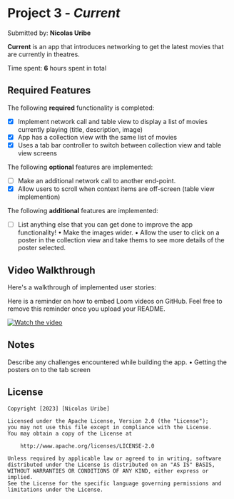 # Project 3 - *Current*

Submitted by: **Nicolas Uribe**

**Current** is an app that introduces networking to get the latest movies that are currently in theatres. 

Time spent: **6** hours spent in total

## Required Features

The following **required** functionality is completed:

- [x] Implement network call and table view to display a list of movies currently playing (title, description, image)
- [x] App has a collection view with the same list of movies
- [x] Uses a tab bar controller to switch between collection view and table view screens
 
The following **optional** features are implemented:

- [ ] Make an additional network call to another end-point.	
- [x] Allow users to scroll when context items are off-screen (table view implemention)

The following **additional** features are implemented:

- [ ] List anything else that you can get done to improve the app functionality!
• Make the images wider.
• Allow the user to click on a poster in the collection view and take thems to see more details of the poster selected.

## Video Walkthrough

Here's a walkthrough of implemented user stories:

Here is a reminder on how to embed Loom videos on GitHub. Feel free to remove this reminder once you upload your README. 

[![Watch the video](https://i.imgur.com/0kb50h0.png)](https://youtu.be/dFK8D-aueH8?si=pTF-hWto4dqDwc0Z)

## Notes

Describe any challenges encountered while building the app.
• Getting the posters on to the tab screen

## License

    Copyright [2023] [Nicolas Uribe]

    Licensed under the Apache License, Version 2.0 (the "License");
    you may not use this file except in compliance with the License.
    You may obtain a copy of the License at

        http://www.apache.org/licenses/LICENSE-2.0

    Unless required by applicable law or agreed to in writing, software
    distributed under the License is distributed on an "AS IS" BASIS,
    WITHOUT WARRANTIES OR CONDITIONS OF ANY KIND, either express or implied.
    See the License for the specific language governing permissions and
    limitations under the License.
